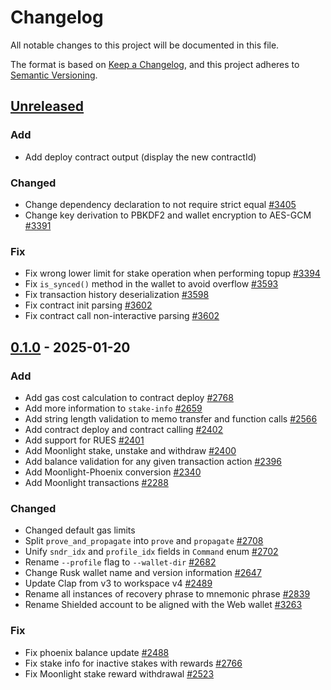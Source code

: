 # Changelog

All notable changes to this project will be documented in this file.

The format is based on [Keep a Changelog](https://keepachangelog.com/en/1.0.0/),
and this project adheres to [Semantic Versioning](https://semver.org/spec/v2.0.0.html).

## [Unreleased]

### Add

- Add deploy contract output (display the new contractId)

### Changed

- Change dependency declaration to not require strict equal [#3405]
- Change key derivation to PBKDF2 and wallet encryption to AES-GCM [#3391]

### Fix

- Fix wrong lower limit for stake operation when performing topup [#3394]
- Fix `is_synced()` method in the wallet to avoid overflow [#3593]
- Fix transaction history deserialization [#3598]
- Fix contract init parsing [#3602]
- Fix contract call non-interactive parsing [#3602]

## [0.1.0] - 2025-01-20

### Add

- Add gas cost calculation to contract deploy [#2768]
- Add more information to `stake-info` [#2659]
- Add string length validation to memo transfer and function calls [#2566]
- Add contract deploy and contract calling [#2402]
- Add support for RUES [#2401]
- Add Moonlight stake, unstake and withdraw [#2400]
- Add balance validation for any given transaction action [#2396]
- Add Moonlight-Phoenix conversion [#2340]
- Add Moonlight transactions [#2288]

### Changed

- Changed default gas limits
- Split `prove_and_propagate` into `prove` and `propagate` [#2708]
- Unify `sndr_idx` and `profile_idx` fields in `Command` enum [#2702]
- Rename `--profile` flag to `--wallet-dir` [#2682]
- Change Rusk wallet name and version information [#2647]
- Update Clap from v3 to workspace v4 [#2489]
- Rename all instances of recovery phrase to mnemonic phrase [#2839]
- Rename Shielded account to be aligned with the Web wallet [#3263]

### Fix

- Fix phoenix balance update [#2488]
- Fix stake info for inactive stakes with rewards [#2766]
- Fix Moonlight stake reward withdrawal [#2523]


<!-- Issues -->
[#3602]: https://github.com/dusk-network/rusk/issues/3602
[#3598]: https://github.com/dusk-network/rusk/issues/3598
[#3593]: https://github.com/dusk-network/rusk/issues/3593
[#3391]: https://github.com/dusk-network/rusk/issues/3391
[#3405]: https://github.com/dusk-network/rusk/issues/3405
[#3263]: https://github.com/dusk-network/rusk/issues/3263
[#2839]: https://github.com/dusk-network/rusk/issues/2839
[#2768]: https://github.com/dusk-network/rusk/issues/2768
[#2766]: https://github.com/dusk-network/rusk/issues/2766
[#2708]: https://github.com/dusk-network/rusk/issues/2708
[#2702]: https://github.com/dusk-network/rusk/issues/2702
[#2682]: https://github.com/dusk-network/rusk/issues/2682
[#2659]: https://github.com/dusk-network/rusk/issues/2659
[#2647]: https://github.com/dusk-network/rusk/issues/2647
[#2566]: https://github.com/dusk-network/rusk/issues/2566
[#2523]: https://github.com/dusk-network/rusk/issues/2523
[#2489]: https://github.com/dusk-network/rusk/issues/2489
[#2488]: https://github.com/dusk-network/rusk/issues/2488
[#2402]: https://github.com/dusk-network/rusk/issues/2402
[#2401]: https://github.com/dusk-network/rusk/issues/2401
[#2400]: https://github.com/dusk-network/rusk/issues/2400
[#2396]: https://github.com/dusk-network/rusk/issues/2396
[#2340]: https://github.com/dusk-network/rusk/issues/2340
[#2288]: https://github.com/dusk-network/rusk/issues/2288
[#3394]: https://github.com/dusk-network/rusk/issues/3394

<!-- Releases -->
[Unreleased]: https://github.com/dusk-network/rusk/compare/rusk-wallet-0.1.0...HEAD
[0.1.0]: https://github.com/dusk-network/rusk/tree/rusk-wallet-0.1.0
